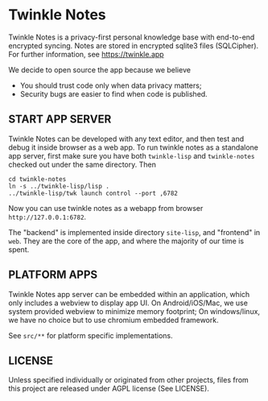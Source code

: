Twinkle Notes
=============

Twinkle Notes is a privacy-first personal knowledge base with end-to-end encrypted syncing.
Notes are stored in encrypted sqlite3 files (SQLCipher).
For further information, see https://twinkle.app

We decide to open source the app because we believe

- You should trust code only when data privacy matters;
- Security bugs are easier to find when code is published.

## START APP SERVER

Twinkle Notes can be developed with any text editor, and then test and debug it inside browser as a web app.
To run twinkle notes as a standalone app server, first make sure you have both `twinkle-lisp` and `twinkle-notes` checked out under the same directory.
Then

```
cd twinkle-notes
ln -s ../twinkle-lisp/lisp .
../twinkle-lisp/twk launch control --port ,6782
```
Now you can use twinkle notes as a webapp from browser `http://127.0.0.1:6782`. 

The "backend" is implemented inside directory `site-lisp`, and "frontend" in `web`.
They are the core of the app, and where the majority of our time is spent.

## PLATFORM APPS

Twinkle Notes app server can be embedded within an application, which only includes a webview to display app UI.
On Android/iOS/Mac, we use system provided webview to minimize memory footprint;
On windows/linux, we have no choice but to use chromium embedded framework.

See `src/**` for platform specific implementations.

## LICENSE

Unless specified individually or originated from other projects,
files from this project are released under AGPL license (See LICENSE).
